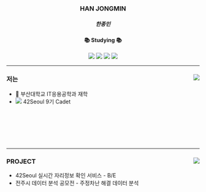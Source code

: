 <div align="center">
  <h3>HAN JONGMIN</h3>
  <h5>한종민</h5>
  <h4>📚 Studying 📚</h4>
  <img src="https://img.shields.io/badge/Spring-6DB33F?style=flat-square&logo=spring&logoColor=white"/>
  <img src="https://img.shields.io/badge/Spring%20Boot-6DB33F?style=flat-square&logo=springBoot&logoColor=white"/>
  <img src="https://img.shields.io/badge/C-A8B9CC?style=flat-square&logo=C&logoColor=black"/>
  <img src="https://img.shields.io/badge/C++-00599C?style=flat-square&logo=cplusplus&logoColor=white"/>
</div>
<hr>

<div>
  <a href="https://solved.ac/tim4974"><img align="right" src="http://mazassumnida.wtf/api/v2/generate_badge?boj=tim4974&theme=dark"/></a>
  <h3>저는</h3>
  <ul>
    <li> 🏫 부산대학교 IT응용공학과 재학</li>
    <li> <img src="https://img.shields.io/badge/Seoul-000000?style=flat-square&logo=42&logoColor=FFFFFF"/>  42Seoul 9기 Cadet </li>
  </ul>
  <br>
  <br>
  <br>
  <br>
  <br>
</div>
<hr>
<div>
  <a><img align="right" src="https://github-readme-stats.vercel.app/api?username=Hanjjong&show_icons=true&theme=radical"/></a>
  <h3>PROJECT</h3>
  <ul>
    <li> 42Seoul 실시간 자리정보 확인 서비스 - B/E </li>
    <li> 전주시 데이터 분석 공모전 - 주정차난 해결 데이터 분석 </li>
  </ul>
</div>
